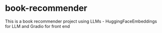 # book-recommender
This is a book recommender project using LLMs - HuggingFaceEmbeddings for LLM and Gradio for front end
